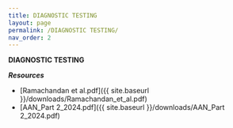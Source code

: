```yaml
---
title: DIAGNOSTIC TESTING
layout: page
permalink: /DIAGNOSTIC TESTING/
nav_order: 2
---
```


**DIAGNOSTIC TESTING**

***Resources***
* [Ramachandan et al.pdf]({{ site.baseurl }}/downloads/Ramachandan_et_al.pdf)
* [AAN_Part 2_2024.pdf]({{ site.baseurl }}/downloads/AAN_Part 2_2024.pdf) 
